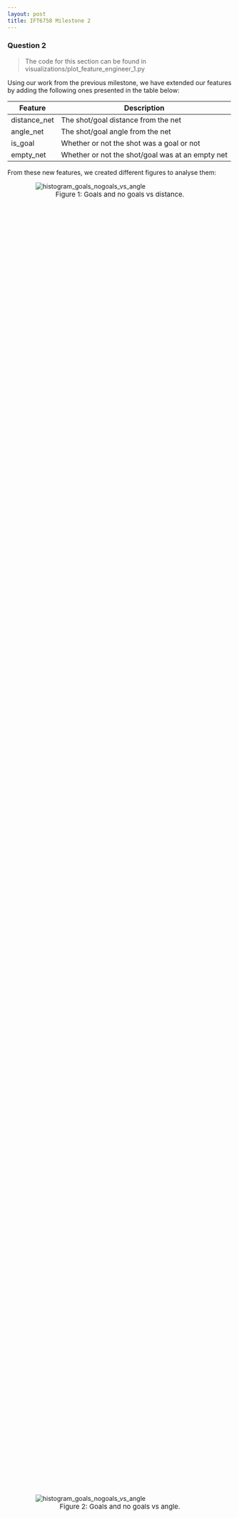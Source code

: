 ```yaml
---
layout: post
title: IFT6758 Milestone 2
---
```


### Question 2
> The code for this section can be found in visualizations/plot_feature_engineer_1.py

Using our work from the previous milestone, we have extended our features by adding the following ones presented in the table below:

| Feature      | Description |
| ----------- | ----------- |
| distance_net | The shot/goal distance from the net |
| angle_net | The shot/goal angle from the net |
| is_goal | Whether or not the shot was a goal or not |
| empty_net | Whether or not the shot/goal was at an empty net |

From these new features, we created different figures to analyse them:

<figure style="display: block;margin-left: auto; margin-right: auto;width:75%;height:75%;">
    <img src="/public/histogram_goals_nogoals_vs_distance.png" alt="histogram_goals_nogoals_vs_angle">
    <figcaption style="font-size: 15px;text-align: center;">Figure 1: Goals and no goals vs distance.</figcaption>
</figure>

<figure style="display: block;margin-left: auto; margin-right: auto;width:75%;height:75%;">
    <img src="/public/histogram_goals_nogoals_vs_angle.png" alt="histogram_goals_nogoals_vs_angle">
    <figcaption style="font-size: 15px;text-align: center;">Figure 2: Goals and no goals vs angle.</figcaption>
</figure>

<figure style="display: block;margin-left: auto; margin-right: auto;width:75%;height:75%;">
    <img src="/public/angle_vs_distance.png" alt="angle_vs_distance">
    <figcaption style="font-size: 15px;text-align: center;">Figure 3: angle vs distance.</figcaption>
</figure>

<figure style="display: block;margin-left: auto; margin-right: auto;width:75%;height:75%;">
    <img src="/public/goal_rate_vs_distance.png" alt="goal_rate_vs_distance">
    <figcaption style="font-size: 15px;text-align: center;">Figure 4: Goal rate vs distance.</figcaption>
</figure>
<div style="text-align: justify"> All the figures above give us interesting information about shots and goals in the NHL. For example, figure 1 shows us that both goals and no goals happened more often closer to the net and that goals (in blue) are much less frequent than no goal (in orange). Figure 2, on the other hand, shows us that most shots (goal or not) are usually more aligned with the net since the angle is centered around 0. As for figure 3, it tells us that shots that are done farther from the net, generally have less of an angle with it (smaller angle). It also tells us that the two features are somewhat correlated with each other. Finally, if we analyse Figure 4, we can observe that when attacking players are very close to the opponent's net, the chance that they score is much higher which intuitively makes sense. However, it is surprising that the goal rate is so high for the farthest distances. This might be explained by a lower number of shots from this distance which could make the ratio of goal higher. This could also be due to a higher rate of empty net. It is sensible to think that it is easier to make a goal when a the net is empty, therefore, we evaluated the ratio of empty net each bins of distance and found that the farther the goal was made, the higher the ratio of empty net is (by a factor of about 10 between closer and farther bins).
 </div>

<figure style="display: block;margin-left: auto; margin-right: auto;width:75%;height:75%;">
    <img src="/public/goal_rate_vs_angle.png" alt="goal_rate_vs_angle">
    <figcaption style="font-size: 15px;text-align: center;">Figure 5: Goal rate vs angle.</figcaption>
</figure>
<div style="text-align: justify">
From Figure 5 above, we can see that the goal rate is much higher when the shot is coming from the left and right side compared to when the shot comes from the center of the ice. This makes sense as goalies are much more vulnerable when shots come from the top of the circles (both left and right circles near the goalie).
<br>
Another interesting thing about Figure 5 is when we compare the goal rate from the left side to the right side. One reason why the goal rate is higher on the right side could be because the majority of NHL goalies have their glove on their left hand (maybe it's easier to stop shots with the glove in contrast to the blocker hand). Another reason might simply be because players shooting from the right side are much better than the ones shooting from the left side and, therefore, have a higher goal rate.
</div>
<figure style="display: block;margin-left: auto; margin-right: auto;width:75%;height:75%;">
    <img src="/public/histogram_goals.png" alt="Goals (empty net and non-empty net) vs distance">
    <figcaption style="font-size: 15px;text-align: center;">Figure 6: Goals (empty net and non-empty net) vs distance from net.</figcaption>
</figure>

<div style="text-align: justify">
Looking at the data from Figure 6, we can observe many interesting facts. Firstly, the vast majority of goals are on non-empty net which is logical since goalies are in the net most of the time. Secondly, we can observe that most of the goals are being scored within 60 feet from the net, which is inside the opponents' half of the rink. These two observations are aligned with our domain knowledge, and it makes perfect sense that the further you are from the opponents' net, the harder it is to score when there is a goalie in front of the net. With that said, the goals that were made from a distance of 150 feet when there was a goalie sound a bit unlikely.
<br>
We can observe in Figure 6 that the goals scored on a non-empty net from a distance of 150-170 feet are quite high. It could be that it has been originally misclassified as "non-empty net goals" as opposed to "empty-net goals". Another reason could be that these goals were scored by the other team that was then misclassified.
</div>

### Question 3
> The code for this section is in features/baseline_models.py

#### Preparation of the data
<div style="text-align: justify">
After removing the test set from our data, we split the dataset into training and validation set using a stratified strategy, meaning that we kept
the same proportion of the classes into both sets. We kept 80% of the data for training and 20% for validation. We did not shuffle the
data, which means that the validation set is mostly composed of the later seasons (2018). We also removed all of the rows that had nan values in either <i>distance_net</i> or
<i>angle_net</i> columns.
</div>

#### Results
<div style="text-align: justify">
For our baseline, we trained a Logistic Regression model using only the <i>distance</i> feature that we have previously extracted from the raw data, and it gave us a <b>90.59</b> accuracy when we ran it on our validation set. We also generated the following confusion matrix to have a better look at our model's results:
</div>

| Target/Prediction | **Class 0 (not goal)** | **Class 1 (goal)** |
| :-------: | :-------: | :-------: |
| **Class 0 (not goal)** | 70748 | 0 |
| **Class 1 (goal)** | 7344 | 0 |

<div style="text-align: justify">
This confusion matrix clearly shows us that there is a major issue with our predictions. We are only getting high accuracy performance because the majority of our data points are classified as a <b>not goal</b>. By always predicting <b>not goal</b> our model does a pretty good job if we only look at the overall accuracy. This is due to the fact that our dataset is extremely unbalanced with 99% of the data as a non goal and only 1% as goals.
<br>
Following this, we tried 2 other models: one with the angle feature and the other with both angle and distance. These did not give us better results as we shall see in the next section.
</div>

#### Analysis
<div style="text-align: justify">
To give us an idea of the performance of our baselines, we added a curve to all of the following figures of a random model which randomly decides a probability between 0 and 1 for the example.
<br>
Figure 7 shows the ROC curve for all of the baseline models which is the receiver operating characteristic curve (ROC). A ROC curve plots the true positive rate against the false positive rate for different threshold of probabilities. For example, if we were to select a threshold of 0.3, we would compute how many true positive and false positive our models gives when setting 0.3 as its threshold for deciding the label. This would be one data point on the curve. The whole ROC curve is then generated for many threshold between 0 and 1. An ideal model would have a curve that tends to be closer to the upper left corner of the plot. The AUC also presented in the legend is the area under the curve of the ROC. The higher it is, the better. <a href="https://en.wikipedia.org/wiki/Receiver_operating_characteristic">ROC Wikipedia</a>
<br>
As we can see in Figure 7 below, the random classifier gives a perfect diagonal as expected. We can also observe that our model trained on both of our features gives the best curve. Our ROC score is also higher (<b>area=0.70</b>) when we trained our model on both features compared to training solely on angle. However, the difference isn't big with only distance. This means that the logistic regression does not learn much from the angle feature.
</div>

<figure style="display: block;margin-left: auto; margin-right: auto;width:75%;height:75%;">
    <img src="/public/roc_curve_baseline.png" alt="roc_curve_baseline">
    <figcaption style="font-size: 15px;text-align: center;">Figure 7: Logistic Regression: ROC curve.</figcaption>
</figure>

<div style="text-align: justify">
The results shown in Figure 8 is about shot probabilities. It shows the goal rate for different percentiles of the probability. The way to interpret this plot is the higher the percentile, the higher the goal rate should be since a higher percentile means a higher probability and a higher probability means a higher chance that the event is a goal. If our model was good, a high probability should mean a higher confidence that this is in fact a goal.
<br>
Knowing this, the plot shows us that our trained models perform much better that the random classifier at predicting the shot probability. As in our previous analysis, because of the shape of the curve which is higher at higher percentile, our model that was trained on both features (distance and angle) does give us better results than models trained on the features separately. Once again, the model trained solely on the angle feature performs poorly since the curve is somewhat constant.
</div>

<figure style="display: block;margin-left: auto; margin-right: auto;width:75%;height:75%;">
    <img src="/public/goal_rate_curve_baseline.png" alt="goal_rate_curve_baseline">
    <figcaption style="font-size: 15px;text-align: center;">Figure 8: Logistic Regression: Goal rate.</figcaption>
</figure>

<div style="text-align: justify">
Figure 9 shows the cumulative sum of goal against the probability model percentile (the same one as for the last plot). For this plot, we should pay attention the slope of the curve. The slope should be very steep in the beginning and slowly get flatter near the lowest percentile. If we want to have confidence in our model, most of the goals should have a high probability and therefore be associated with a higher percentile and this is why we want a steep then gentle slope.
<br>
Fortunately, the main thing we can observe is that shots that have a higher probability represents a much greater proportion of the total goals scored compared to shots with lower probabilities. Once again, even though the model trained on the distance feature and the model trained on the angle feature are better than the random baseline, the model that we trained on both features (distance and angle) gave us better results. Meaning that it is much better at predicting the probability that a shot would turn out to be a goal.
</div>

<figure style="display: block;margin-left: auto; margin-right: auto;width:75%;height:75%;">
    <img src="/public/cumulative_sum_goal_baseline.png" alt="cumulative_sum_goal_baseline">
    <figcaption style="font-size: 15px;text-align: center;">Figure 9: Logistic Regression: Goal proportion.</figcaption>
</figure>

<div style="text-align: justify">
Finally, the last plot shows us the calibration curve. A good calibration curve should be linear and should have a slope of 1. The interpretation is that if your model gives you a probability of 0.8 for a shot to be a goal, then 80% of the example that have a probability of 0.8 should be positives. <a href="https://scikit-learn.org/stable/modules/calibration.html#probability-calibration"> Explanation of calibration curve from scikit-learn </a>
<br>
Given the calibration curve shown in Figure 10, we can easily see that our trained models did learn some valuable representations of our data. Comparing all our current models, the model that was trained on both features (distance and angle) has the closest calibration values to the <b>perfectly</b> calibrated model. Again, as mentioned before, it confirms that overall this model is the model that gives us the best results so far. However, it is important to note that the curve do not go beyond 0.25 which is due to the fact that the probability predicted by our models are all below 0.25%. This means that our models are not very confident about their predictions.
</div>

<figure style="display: block;margin-left: auto; margin-right: auto;width:75%;height:75%;">
    <img src="/public/calibration_curve_baseline.png" alt="calibration_curve_baseline">
    <figcaption style="font-size: 15px;text-align: center;">Figure 10: Logistic Regression: Calibration curve.</figcaption>
</figure>


#### Links to our models

1. [Logistic Regression on distance and angle](https://www.comet.ml/jaihon/ift6758-project/88c175fd9d3c4892acf334fcfdb4a6d0)
2. [Logistic Regression on distance](https://www.comet.ml/jaihon/ift6758-project/6997fdfbdc76426db60408591e58ac5a)
3. [Logistic Regression on angle](https://www.comet.ml/jaihon/ift6758-project/934baca85c9448c997d8d0727845db65)



### Question 4
> The code for this section is in EventGenerator.py and feat_eng2.py

<div style="text-align: justify">
We added below a list of all of the features that we created for this section, and we listed each feature by both the column name
in the dataframe and a simple explanation. For the novel features, we describe what they are.
At the end, we added a link to the experiment which stores the filtered DataFrame.
</div>

| Feature      | Description |
| ----------- | ----------- |
| current_time_seconds | total sum of seconds elapsed in the game |
| period | period of the game during which the shot happened |
| coordinate_x | coordinates x  of the shot |
| coordinate_y | coordinates y  of the shot |
| distance_net | distance from the shot to the net |
| angle_net | angle between the shot and the net |
| shot_type | type of Shot (Wrist, Slap, Backhand, etc...) |
| previous_event_type | type of the last event |
| previous_event_x_coord | coordinates x of the last event |
| previous_event_y_coord | coordinates y of the last event |
| previous_event_period | period of the game during which the last event happened |
| previous_event_period_time | total sum of seconds elapsed in the game for the last event |
| shot_last_event_delta | time elapsed since the last event |
| shot_last_event_distance | distance calculated from the last event |
| Rebound | Rebound of the last event (True if shot, otherwise False) |
| Change_in_shot_angle | change in the shot angle if the shot is a rebound |
| Speed | defined as the distance from the previous event, divided by the time since the previous event |
| time_since_pp_started |  time in seconds since the penalty started |
| current_friendly_on_ice | Number of friendly players on ice|
| current_opposite_on_ice | Number of opposite players on ice|

Some of these features above were mostly used to generate other features like previous_event_period.

<div style="text-align: justify">
In the bonus question, we added a few more features like the time since the penalty started and the number of friendly and opposite players on ice. For all of these, we started
by generating all types of events in our game. For each event, we evaluated if there was a
penalty and checked on which side the team was. We then built a tidy event object that gave the time and coordinates details
relative to the previous event. To compute the time since the penalty started, we got the current event time and subtracted
the starting time of the penalty from the current time (two types of penalties generated).
To get the number of friendly players on ice and the number of opposite players on ice, we first checked the side of the team to figure out who is friendly and who is not and
then subtracted the number of players lost depending on the type of the penalty from 5.
</div>


#### Link to the experiment which stores the filtered DataFrame artifact:
[wpg_v_wsh_2017021065.csv](https://www.comet.ml/jaihon/ift6758-project/fae888ad53de4d1aa940a67b96d106ab?assetId=e46feef96edc4bf8afe7c676f05c192b&assetPath=dataframes&experiment-tab=assets)

### Question 5
> The code for this section can be found in xgboost_models.py

The first XGBoost model was trained on the distance and angle from the net features just like the regression in
section 3. We trained the model on approximately 75% of the training data from seasons 2015 to 2018 (inclusive). Since
the data is very unbalanced, we made sure that the splitting into training/validation kept the proportion of goal and
no goal by using a stratified option. We also standardized both features to have them in a comparable range centered
around 0. The resulting model performed somewhat better than the regression models as shown on figures 11 to 14. This model is
represented by the blue curve in the figures. If we compare this curve and the ones from figures 7 to 10, we first notice
that the area under the curve of the ROC curve is slightly larger than the one from the regression models with a value of 0.71
compared to the highest one of 0.70 in the regressions. For the goal rate and cumulative sum of goals in function with
the shot probability model percentile, the curves are fairly similar for the xgboost model and the regression model trained
on distance and angle. They have the same shape and in the case of the goal rate one, they are in the same range also.
The real difference comes from the calibration curve where we see that the probabilities from the xgboost model ranges
from 0 to about 0.85 as opposed to the regression models which go only up to 0.25. This tells us that the xgboost models
is better calibrated and that the probabilities are more telling and "accurate" than the ones from the regression models
as it tends to be closer to the perfectly calibrated curve.
<figure style="display: block;margin-left: auto; margin-right: auto;width:75%;height:75%;">
    <img src="/public/roc_curve_xgboost.png" alt="roc_curve_xgboost">
    <figcaption style="font-size: 12px;text-align: center;">Figure 11: XGBoost: ROC curve.</figcaption>
</figure>
<figure style="display: block;margin-left: auto; margin-right: auto;width:75%;height:75%;">
    <img src="/public/goal_rate_xgboost.png" alt="goal_rate_xgboost">
    <figcaption style="font-size: 12px;text-align: center;">Figure 12: XGBoost: goal rate.</figcaption>
</figure>
<figure style="display: block;margin-left: auto; margin-right: auto;width:75%;height:75%;">
    <img src="/public/cumulative_goals_xgboost.png" alt="cumulative_sum_xgboost">
    <figcaption style="font-size: 12px;text-align: center;">Figure 13: XGBoost: cumulative sum.</figcaption>
</figure>
<figure style="display: block;margin-left: auto; margin-right: auto;width:75%;height:75%;">
    <img src="/public/calibration_xgboost.png" alt="calibration_xgboost">
    <figcaption style="font-size: 12px;text-align: center;">Figure 14: XGBoost: calibration curve.</figcaption>
</figure>

For the next xgboost model, we started by standardizing all the numerical features and remove the rows which had nan values.
For the particular case of the *Speed* column, we had to impute a new value for the rows which had infinity values. To do so,
we simply changed the infinity with the maximum value (beside infinity) in the column. We then transformed all our categorical
data into one-hot encoding. This is only after doing this that
we did some hyperparameter optimization. Before tuning anything, we started by finding the relations between
different hyperparameters and metrics. These are shown on figures 15, 16 and 17 where we evaluated our model on
accuracy, precision and F1 score for a range of values on the number of estimators (trees), the maximum depth of each tree
and the l2 regularisation coefficient lambda. We found that the accuracy stayed constant around 0.907 for all parameters.
For both the number of estimators and the maximum depth, we noticed that increasing them decreased the precision, but
increased the F1 score. This probably meant that the recall was increasing while the precision was decreasing. Since we
care both about precision and recall, and even though generally speaking a higher F1 score is better, it is difficult
to say if increasing the number of estimators and the maximum depth is really better. Also, the precision decreases more
rapidly than the F1 score increases. For the regularisation coefficient on figure 17, it seems that the higher the coefficient,
the better since the precision increases while the F1 score and accuracy stays pretty much constant.

<figure style="display: block;margin-left: auto; margin-right: auto;width:75%;height:75%;">
    <img src="/public/n_estimators_vs_metrics_xgboost.png" alt="number_of_estimators_vs_metrics">
    <figcaption style="font-size: 12px;text-align: center;">Figure 15: Relation between the number of estimators and different metrics.</figcaption>
</figure>
<figure style="display: block;margin-left: auto; margin-right: auto;width:75%;height:75%;">
    <img src="/public/max_depth_vs_metrics_xgboost.png" alt="max_depth_vs_metrics">
    <figcaption style="font-size: 12px;text-align: center;">Figure 16: Relation between the max depth of a tree and different metrics.</figcaption>
</figure>
<figure style="display: block;margin-left: auto; margin-right: auto;width:75%;height:75%;">
    <img src="/public/reg_lambda_vs_metrics_xgboost.png" alt="reg_lambda_vs_metrics">
    <figcaption style="font-size: 12px;text-align: center;">Figure 17: Relation between the regularisation coefficient lambda (l2) and different metrics.</figcaption>
</figure>

Once we finished exploring some hyperparameters, we did a randomized search over the hyperparameters space focusing
on the same parameters as before as well as the learning rate. We did not do a grid search because it would have taken
too long to search all the parameters we wanted to try, but also because the hyperparameters do not have such a big influence
on the results as was shown on the figures above. Since the accuracy is almost constant for all parameters, we decided to
focus on the ROC area under the curve. The best model was selected with the highest ROC AUC. The resulting model was
found to have the following hyperparameters:

|      Hyperparameter     | Value |
|:-----------------------:|:-----:|
|     # of estimators     |  300  |
|      Maximum depth      |   5   |
| Regularisation &lambda; |   0   |
|      Learning rate      |  0.03 |

It is the orange curve on the figures 11 to 14. Even if this is the *best* model, the one right below in terms of performance
was very close to it with a ROC AUC of 0.75 compared to the model presented here which has 0.76.

As for our last experience, we tried some feature selection. We tried two different methods: lasso and mutual information.
For the lasso one, we evaluated a lasso linear model on our training dataset and selected the features that had the highest
coefficient of importance, i.e. they were higher than the median. The features selected are shown in red on figure 18 which
presents the importance coefficient according to the lasso model for all of our features. The features that are in parentheses
are the categorical data that was encoded using one-hot vectors. We can see that some values in categorical data seem to be
"useless" like the type of period in which the shot happens (overtime vs regular). Interestingly, we noticed that knowing the side of the
team that is shooting (right vs left) seems to be more important when it is left. Not too surprisingly, some type of shots seem to
have a bigger impact like *deflected* or *tip-in* or *wrap-around* compared to wrist shot. If we recall from the previous milestone,
we concluded that *deflected* and *tip-in* were among the most dangerous shots which seems to agree with this. These are some of
the interesting observations that we found from this figure.

<figure style="display: block;margin-left: auto; margin-right: auto;width:100%;height:100%;">
    <img src="/public/importance_feature_lasso_xgboost.png" alt="importance_feature_xgboost">
    <figcaption style="font-size: 12px;text-align: center;">Figure 18: Importance of each feature according to lasso.</figcaption>
</figure>

Anyway, once we selected the features in red, we trained our model using a randomized search again on the same hyperparameters as before.
We found a model that was performing similarly as our best one trained on all features as we can see by comparing the green (lasso trained one) and orange
curves on figures 11 to 14.

For the mutual information model, we did a randomized search on the same hyperparameters as before, but with the addition of
choosing a number of features according to the mutual information. Our best model using this trained on 15 features. A comparison
of the chosen features between the lasso model and mutual information score is shown in the following table where only
the features selected by either one of them is presented:

|           Feature           | Lasso | Mutual |
|:---------------------------:|:-----:|:------:|
|         coordinate_x        |   x   |    x   |
|         coordinate_y        |       |    x   |
|         distance_net        |   x   |    x   |
|          angle_net          |       |    x   |
|    time_since_pp_started    |       |    x   |
| previous_event_time_seconds |   x   |        |
|   current_friendly_on_ice   |       |    x   |
|   current_opposite_on_ice   |   x   |    x   |
|    shot_last_event_delta    |   x   |    x   |
|           Rebound           |   x   |        |
|            Speed            |   x   |    x   |
|             away            |       |    x   |
|             home            |       |    x   |
|           Backhand          |   x   |        |
|          Deflected          |   x   |        |
|          Slap Shot          |   x   |        |
|          Snap Shot          |   x   |        |
|            Tip-In           |   x   |        |
|         Wrap-around         |   x   |        |
|          Wrist Shot         |       |    x   |
|              1              |   x   |        |
|              3              |   x   |        |
|              4              |   x   |        |
|           REGULAR           |       |    x   |
|             left            |   x   |    x   |
|            right            |       |    x   |
|           FACEOFF           |   x   |        |
|           GIVEAWAY          |   x   |        |
|             HIT             |   x   |        |
|           TAKEAWAY          |   x   |        |

*the numbers 1,3,4 are the period.

From this table, we can observe that both method seem to agree on some features like the coordinate x, the distance or the
speed. However, the interesting features are the one selected by the mutual information, but not the lasso since the lasso took
more. Among those are the types of shots, lasso take all of the types except the wrist shot, but mutual information does the complete
opposite and select only the wrist shot. Mutual information also takes the period type regular into account whereas lasso
completely ignore them.

The model resulting from training with mutual information is shown in red in the figures 11 to 14. We can see that it does not
perform as well as the models trained on all features and on the lasso selected features on figures 11 to 13 where the curves are
closer to the default XGBoost model.

We want to note that all of the curves on figure 14 start of pretty linear which is good because it follows the perfectly
calibrated model.

After inspecting figures 11 to 14, we concluded that the best model was the one trained on all features because it has the
highest ROC AUC, but also because its calibration curve seems to be the most linear one. Indeed, we can see that the orange
curve varies less than the others after around 0.5 probability.

The links to the different experiments shown in this section can be found here:
1. [XGBoost trained on distance and angle with default hyperparameters](https://www.comet.ml/jaihon/ift6758-project/20c76cb9d81541b5ae0d2b320e59f59f)
2. [XGBoost with hyperparameter tuning and trained on all features](https://www.comet.ml/jaihon/ift6758-project/05c804186d274b0c8955cbb14b1a66b3)
3. [XGBoost with hyperparameter tuning and trained on subset of features selected by Lasso](https://www.comet.ml/jaihon/ift6758-project/74f19b8137e14336ba1e49c198dfd3e6)

## Question 6: Best Shot

<div style="text-align: justify">
After using a logistic regression and XGBoost model, we decided to try other algorithms to find the best model
for our task of binary classification with our collected dataset. We have made many experiences in this milestone.
They are all available on comet_ml.
<br>
<br>
We decided to try K-Nearest Neighbors, Random Forest and a feed-forward neural network.
As already pointed out in section 2, our dataset is very unbalanced. Therefore, classification accuracy and its complement, the error
rate, might be a bad idea to use because it will be an unreliable measure of the model performance. We have have what is called an "Accuracy paradox"(3).
In that case, a good performance on the minority class (Goal) will be preferred over a good performance on both class.
In order to do so, alternative performance metrics, like precision, recall or the F-measure, may be required since reporting the classification accuracy may be misleading.
In the following section, we will explain how the features were processed for each model, how they were trained and which metrics were used.
All our models have been split into training (80%) and validation (20%) set using a stratified strategy and have been optimized using cross-validation
to find the best hyperparameters. The figures shown in this section have been obtained after evaluating our models on the validation set.
</div>

### Models Results and Analysis

#### 1. KNN

<div style="text-align: justify">
KNN was trained on all the features created in section 4. For the preprocessing, we started by changing all of the
categorical features into one-hot encoding.
We then dropped the rows that had nan values and removed the ones that had infinity values (like the Speed Column).
Once this was done, we split the dataset into training and validation set as specified above.
We trained our KNN using a GridSearch on different hyper-parameters: the number of neighbors and the weights used for
prediction(distance vs uniform). The best model found by the GridSearch used 8 neighbors and distance for weights.
However, even if the GridSearch did find a "best estimator", it was only able to reach an AUC of 0.63 which is lower
than the XGBoost model and our best regression model from section 3.
</div>

#### 2. Random Forest
<div style="text-align: justify">
The Random Forest had a similar preprocessing as the KNN, i.e. we used the same features with the one-hot encoding for the categorical features, etc.
We also trained the Random Forest using a GridSearch over 2 hyper-parameters: the criterion which is the function used to measure the quality of a split
in a tree and the number of estimators.
[<a href="https://scikit-learn.org/stable/modules/generated/sklearn.ensemble.RandomForestRegressor.html?highlight=randomforestregressor#sklearn.ensemble.RandomForestRegressor">Random Forest from Scikit-Learn</a>]
This time, the GridSearch finished with an AUC of 0.72 for the cross-validation results which is similar to what our XGBoost could do, but a little bit lower.
</div>

#### 3. Neural Network
<div style="text-align: justify">
For the neural network, different methods were used for the preprocessing. We tried first a model that did not use our
features created in the bonus part of section 4 (everything related to penalty). This means that our model had less features
than the others tried as of now (except for the linear regression of course). Still, for all neural networks models, we transformed the
categorical data into one-hot vectors just like we did we XGBoost, KNN and Random Forest.
However, we considered the feature current_friendly_on_ice and current_opposite_on_ice as categorical features as opposed to the other models
which supposed they were numerical and therefore were standardized which does not make much sense for a number of people on the ice that ranges from 1 to 5.
As the other models, we standardized the numerical features.
<br>
<br>
The other two models tried with the Neural Network differed on the used of dropouts. They both trained with all of the features created in section 4 (including the bonus),
but one of them used dropout and the other didn't.
For the training, we did some manual cross validation over different hyper-parameters like the learning rate, the coefficient for the Adam optimizer and the number of epochs.
All the hyper-parameters of the 3 models are the same, because those parameters had been optimized
previously. So mainly, the learning rate is 0.001, the Adam coefficient is 0.9, and we trained for 30 epochs.
So, to reiterate, the main difference is that the 'nn_no_bonus_feature' has no feature developed during the bonus part (section 4),
the 'nn_no_dropout' has no dropout and the "best_shot_nn_final" has all of the features and dropout.
<br>
<br>
Not presented here, but we did train a model without standardizing the numerical features, but found that the performance was better if standardization was done.
<br>
<br>
Here is a list of the features selected to train our neural network which we selected based on our domain knowledge:
</div>

##### Selected Features of the Neural Networks

| Feature     | Encoding |
| ----------- | ----------- |
| side | one-hot |
| shot_type | one-hot |
| period | one-hot |
| period_type | one-hot |
| coordinate_x | no encoding |
| coordinate_y | no encoding |
| distance_net | no encoding |
| angle_net | no encoding |
| previous_event_type | one-hot |
| previous_event_x_coord | no encoding |
| previous_event_y_coord | no encoding |
| previous_event_time_seconds | no encoding |
| time_since_pp_started | no encoding |
| current_time_seconds | no encoding |
| current_friendly_on_ice | one-hot |
| current_opposite_on_ice | one-hot |
| shot_last_event_delta | no encoding |
| shot_last_event_distance | no encoding |
| Change_in_shot_angle | no encoding |
| Speed | no encoding |
| Rebound | one-hot |

#### Threshold selection

<div style="text-align: justify">
Because the dataset was very unbalanced in nature, we decided to mainly use the F1 Score for all models as well as the AUC.
In addition, we also used a custom-made threshold technique to help us analyse the results of our models. Since our models' outputs had very small
probability values, we decided that the 0.5 threshold for binary prediction wasn't the way to go. Instead, for each model
we trained, we found a better threshold value that would give us the optimal F1 score at the end. To do so, we simply checked the performance of the F1 score
of our models on the training set for different threshold and took the one that gave the highest one.
</div>

#### Results and Analysis

<div style="text-align: justify">
The following figures present the different curves (ROC, goal rate, proportion and calibration) obtained on the models presented
in this section as well as their confusion matrices.
<br>
<br>
We can see right away on all figures that the Random Forest and KNN seems to strangely be extremely good at predicting goals. Indeed, our calculated AUC on graph is actually 0.94 for the KNN,
which tells us that there is a high chance that the classifier will be able to distinguish the positive class values from the negative class values. (1) This comes as
a surprise to us since the KNN performed poorly during training and the Random Forest was no better than the best XGBoost model.
This is very suspicious behaviour. We tried to investigate and see if we made a mistake, but did not find any obvious one. Even if they seem
to perform extremely well on the validation set, we doubt their actual performance generalizes well considering the training.
<br>
<br>
For the neural networks, the best AUC on graph is actually the NeuralNetwork with an AUC of 0.77 which corresponds to the
model trained with the bonus_features, the dropout and standardization. However, the performance was pretty equal
to the other two models (NeuralNetwork_no_bonus with AUC 0.75) trained with no bonus features, and NeuralNetwork_no_dropout (AUC=0.76)
trained with no dropout. This means that we could think that using the dropout technique is slightly helpful, but we can't be certain as the values and curves are very close to each other.
The same can be said about including or not the features from the bonus section. Thus, we can see that at a high level, our models had pretty much the same performances.
Nevertheless, we conclude that our best model for this section is the neural network trained using all the features developed in section 4 as well as dropout and leave the Random Forest and KNN model for the reasons mentioned before.

<i>For more information about the performance of our Neural Networks, we put the F1 score in a table in the annex.</i>
</div>

<figure style="display: block;margin-left: auto; margin-right: auto;width:100%;height:100%;">
    <img src="/public/confusion_matrix_val.png" alt="confusion_matrix_validation">
    <figcaption style="font-size: 15px;text-align: center;">Figure 19: Confusion matrices on the validation set.</figcaption>
</figure>

<figure style="display: block;margin-left: auto; margin-right: auto;width:75%;height:75%;">
    <img src="/public/roc_curve_val.png" alt="roc_curve_validation">
    <figcaption style="font-size: 15px;text-align: center;">Figure 20: ROC curve on the validation set.</figcaption>
</figure>

<figure style="display: block;margin-left: auto; margin-right: auto;width:75%;height:75%;">
    <img src="/public/goal_rate_percentile_val.png" alt="goal_rate_percentile_validation">
    <figcaption style="font-size: 15px;text-align: center;">Figure 21: Goal Rate on the validation set.</figcaption>
</figure>

<figure style="display: block;margin-left: auto; margin-right: auto;width:75%;height:75%;">
    <img src="/public/proportion_percentile_val.png" alt="proportion_percentile_validation">
    <figcaption style="font-size: 15px;text-align: center;">Figure 22: Goal proportion on the validation set.</figcaption>
</figure>

<figure style="display: block;margin-left: auto; margin-right: auto;width:75%;height:75%;">
    <img src="/public/calibration_val.png" alt="calibration_validation">
    <figcaption style="font-size: 15px;text-align: center;">Figure 23: Calibration on the validation set.</figcaption>
</figure>

##### Links to our models

1. [Neural Network - best_shot_nn_final](https://www.comet.ml/jaihon/ift6758-project/f02e46ac553944f7ba18060044d873e9?experiment-tab=chart&showOutliers=true&smoothing=0&transformY=smoothing&xAxis=step)
2. [Neural Network - nn_no_bonus_feature](https://www.comet.ml/jaihon/ift6758-project/f22281d6264d462685c13628a0dd7daa?experiment-tab=chart&showOutliers=true&smoothing=0&transformY=smoothing&xAxis=step)
3. [Neural Network - nn_no_dropout](https://www.comet.ml/jaihon/ift6758-project/b086d3049e1f47b7ae8aa569994983b4?experiment-tab=chart&showOutliers=true&smoothing=0&transformY=smoothing&xAxis=step)
4. [Random Forest](https://www.comet.ml/jaihon/ift6758-project/f4b6196482dc4e1c9c6ab32034bf2278)
5. [KNN](https://www.comet.ml/jaihon/ift6758-project/fc093cf3ac61416391c5f3fca4416117)

### Question 7: Best Shot


# Bibliography:

1. Bhandari, Aniruddha , "AUC-ROC Curve in Machine Learning Clearly Explained" <a href="https://www.analyticsvidhya.com/blog/2020/06/auc-roc-curve-machine-learning/">https://www.analyticsvidhya.com/blog/2020/06/auc-roc-curve-machine-learning/</a>, June 16, 2020
2. Takaya Saito, "The Precision-Recall Plot Is More Informative than the ROC Plot When Evaluating Binary Classifiers on Imbalanced Datasets",  <a href="https://www.ncbi.nlm.nih.gov/pmc/articles/PMC4349800/">https://www.ncbi.nlm.nih.gov/pmc/articles/PMC4349800/</a>
3. Jason Brownlee, January 1, 2020 , "Failure of Classification Accuracy for Imbalanced Class Distributions", <a href="https://machinelearningmastery.com/failure-of-accuracy-for-imbalanced-class-distributions/">https://machinelearningmastery.com/failure-of-accuracy-for-imbalanced-class-distributions/</a>

# Annex
<table>
    <caption style="caption-side: bottom; font-size: small;">F1 score results for our Neural Network models</caption>
    <tr>
        <th scope="row">Model</th>
        <th scope="col">F1 Score (Class 0)</th>
        <th scope="col">F1 Score (Class 1)</th>
    </tr>
    <tr>
        <td>NeuralNetwork</td>
        <td>0.90</td>
        <td>0.32</td>
    </tr>
    <tr>
        <td>NeuralNetwork_no_dropout</td>
        <td>0.90</td>
        <td>0.31</td>
    </tr>
        <tr>
        <td>NeuralNetwork_no_bonus</td>
        <td>0.89</td>
        <td>0.31</td>
    </tr>
</table>
